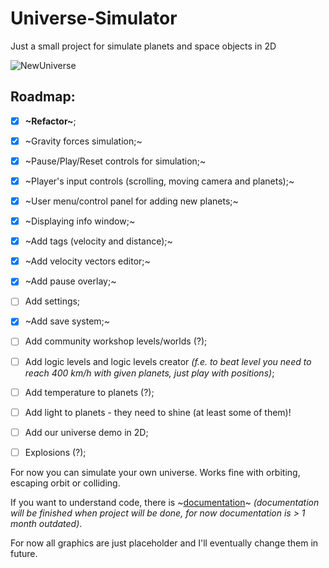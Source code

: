 # Universe-Simulator

Just a small project for simulate planets and space objects in 2D


![NewUniverse](https://user-images.githubusercontent.com/20907620/219443255-fda1255c-eba5-4f41-b858-666113e0d398.gif)





## Roadmap:

- [x] **~Refactor~**;
- [x] ~Gravity forces simulation;~
- [x] ~Pause/Play/Reset controls for simulation;~
- [x] ~Player's input controls (scrolling, moving camera and planets);~
- [x] ~User menu/control panel for adding new planets;~
- [x] ~Displaying info window;~
- [x] ~Add tags (velocity and distance);~
- [x] ~Add velocity vectors editor;~
- [x] ~Add pause overlay;~
- [ ] Add settings;
- [x] ~Add save system;~
- [ ] Add community workshop levels/worlds (?);
- [ ] Add logic levels and logic levels creator *(f.e. to beat level you need to reach 400 km/h with given planets, just play with positions)*;
- [ ] Add temperature to planets (?); 
- [ ] Add light to planets - they need to shine (at least some of them)!
- [ ] Add our universe demo in 2D;
- [ ] Explosions (?);


For now you can simulate your own universe. Works fine with orbiting, escaping orbit or colliding. 

If you want to understand code, there is ~[documentation](./Code%20Documentation)~ *(documentation will be finished when project will be done, for now documentation is > 1 month outdated)*.

For now all graphics are just placeholder and I'll eventually change them in future.

